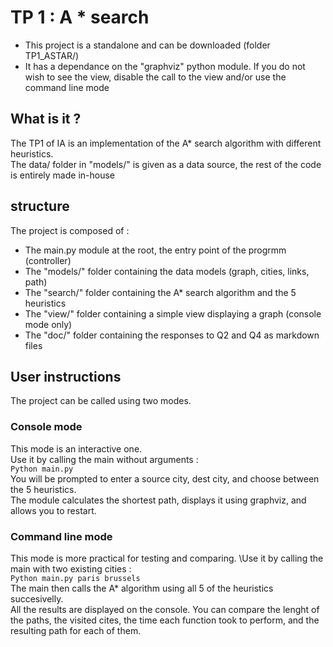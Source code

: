 # TP 1 : A * search
* This project is a standalone and can be downloaded (folder TP1_ASTAR/)
* It has a dependance on the "graphviz" python module. If you do not wish to see the view, disable the call to the view and/or use the command line mode

## What is it ?
The TP1 of IA is an implementation of the A* search algorithm with different heuristics.\
The data/ folder in "models/" is given as a data source, the rest of the code is entirely made in-house

## structure
The project is composed of :
* The main.py module at the root, the entry point of the progrmm (controller)
* The "models/" folder containing the data models (graph, cities, links, path)
* The "search/" folder containing the A* search algorithm and the 5 heuristics
* The "view/" folder containing a simple view displaying a graph (console mode only)
* The "doc/" folder containing the responses to Q2 and Q4 as markdown files

## User instructions
The project can be called using two modes.

### Console mode
This mode is an interactive one.\
Use it by calling the main without arguments :\
```Python main.py```\
You will be prompted to enter a source city, dest city, and choose between the 5 heuristics.\
The module calculates the shortest path, displays it using graphviz, and allows you to restart.

### Command line mode
This mode is more practical for testing and comparing.
\Use it by calling the main with two existing cities :\
```Python main.py paris brussels```\
The main then calls the A* algorithm using all 5 of the heuristics succesivelly.\
All the results are displayed on the console. You can compare the lenght of the paths, the visited cites, the time each function took to perform, and the resulting path for each of them.
